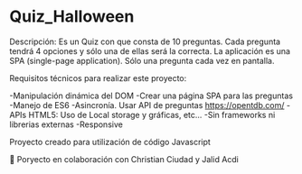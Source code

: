 # Quiz_Halloween

Descripción:
Es un Quiz con que consta de 10 preguntas. Cada pregunta tendrá 4 opciones y sólo una de ellas será la correcta.
La aplicación es una SPA (single-page application). Sólo una pregunta cada vez en pantalla.

Requisitos técnicos para realizar este proyecto:

-Manipulación dinámica del DOM
-Crear una página SPA para las preguntas
-Manejo de ES6
-Asincronía. Usar API de preguntas https://opentdb.com/
-APIs HTML5: Uso de Local storage y gráficas, etc...
-Sin frameworks ni librerias externas
-Responsive

Proyecto creado para utilización de código Javascript


👯 Poryecto en colaboración con Christian Ciudad y Jalid Acdi
